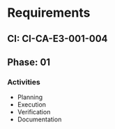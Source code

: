 # Requirements

## CI: CI-CA-E3-001-004
## Phase: 01

### Activities
- Planning
- Execution
- Verification
- Documentation
